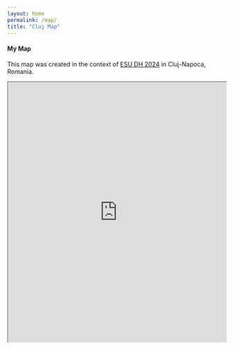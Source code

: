 ```yaml
---
layout: home
permalink: /map/
title: "Cluj Map"
---
```



#### My Map

This map was created in the context of [ESU DH 2024](https://esu-ct.conference.ubbcluj.ro/) in Cluj-Napoca, Romania.

<iframe src="https://vvvyyynet.github.io/assets/map/index.html" width="100%" height="600px"/>

